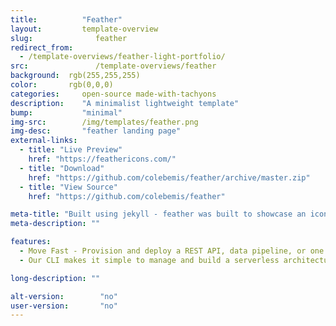 ```yaml
---
title:			"Feather"
layout:			template-overview
slug:			   feather
redirect_from:
  - /template-overviews/feather-light-portfolio/
src:			   /template-overviews/feather
background:  rgb(255,255,255)
color:       rgb(0,0,0)
categories:		open-source made-with-tachyons
description:	"A minimalist lightweight template"
bump:			"minimal"
img-src:		/img/templates/feather.png
img-desc:		"feather landing page"
external-links:
  - title: "Live Preview"
    href: "https://feathericons.com/"
  - title: "Download"
    href: "https://github.com/colebemis/feather/archive/master.zip"
  - title: "View Source"
    href: "https://github.com/colebemis/feather"

meta-title: "Built using jekyll - feather was built to showcase an icon-set, but you can use it as a starting point to showcase anything."
meta-description: ""

features:
  - Move Fast - Provision and deploy a REST API, data pipeline, or one of many other use cases in minutes
  - Our CLI makes it simple to manage and build a serverless architecture by abstracting away provider-level complexity.

long-description: ""

alt-version:		"no"
user-version:		"no"
---
```

